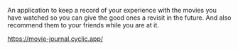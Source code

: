 An application to keep a record of your experience with the movies you have watched so you can give the good ones a revisit in the future. And also recommend them to your friends while you are at it.

https://movie-journal.cyclic.app/
